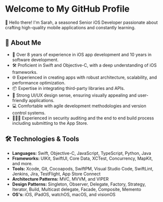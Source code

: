 # Welcome to My GitHub Profile

👋 Hello there! I'm Sarah, a seasoned Senior iOS Developer passionate about crafting high-quality mobile applications and constantly learning.

## 🚀 About Me

- 📱 Over 8 years of experience in iOS app development and 10 years in software development.
- 🛠️ Proficient in Swift and Objective-C, with a deep understanding of iOS frameworks.
- 🌐 Experienced in creating apps with robust architecture, scalability, and performance optimization.
- 📦 Expertise in integrating third-party libraries and APIs.
- 🎨 Strong UI/UX design sense, ensuring visually appealing and user-friendly applications.
- 💻 Comfortable with agile development methodologies and version control systems.
- 🕵🏻‍♀️ Experienced in security auditing and the end to end build process including submitting to the App Store.

## 🛠️ Technologies & Tools

- **Languages:** Swift, Objective-C, JavaScript, TypeScript, Python, Java
- **Frameworks:** UIKit, SwiftUI, Core Data, XCTest, Concurrency, MapKit, and more.
- **Tools:** Xcode, Git, Cocoapods, SwiftPM, Visual Studio Code, SwiftLint, Jenkins, Jira, TestFlight, App Store Connect
- **Architecture Patterns:** MVC, MVVM, and VIPER
- **Design Patterns:** Singleton, Observer, Delegate, Factory, Strategy, Iterator, Build, Multicast delegate, Facade, Composite, Memento
- **OS's:** iOS, iPadOS, watchOS, macOS, and visionOS

